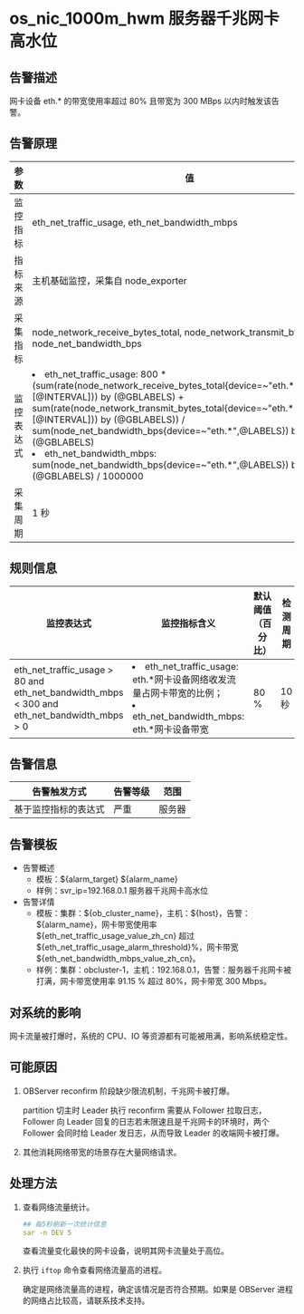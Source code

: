 # os_nic_1000m_hwm 服务器千兆网卡高水位

## 告警描述

网卡设备 eth.* 的带宽使用率超过 80% 且带宽为 300 MBps 以内时触发该告警。

## 告警原理

| 参数 | 值 |
| --- | --- |
| 监控指标 | eth_net_traffic_usage, eth_net_bandwidth_mbps |
| 指标来源 | 主机基础监控，采集自 node_exporter |
| 采集指标 | node_network_receive_bytes_total, node_network_transmit_bytes_total, node_net_bandwidth_bps |
| 监控表达式 |<li> eth_net_traffic_usage: 800 * (sum(rate(node_network_receive_bytes_total{device=~"eth.\*",@LABELS}[@INTERVAL])) by (@GBLABELS) + sum(rate(node_network_transmit_bytes_total{device=~"eth.\*",@LABELS}[@INTERVAL])) by (@GBLABELS)) / sum(node_net_bandwidth_bps{device=~"eth.\*",@LABELS}) by (@GBLABELS)</li><li>eth_net_bandwidth_mbps: sum(node_net_bandwidth_bps{device=~"eth.\*",@LABELS}) by (@GBLABELS) / 1000000 </li>|
| 采集周期 | 1 秒 |

## 规则信息

| 监控表达式 | 监控指标含义 | 默认阈值（百分比） | 检测周期 | 消除周期 |
| --- | --- | --- | --- | --- |
| eth_net_traffic_usage > 80 and eth_net_bandwidth_mbps < 300 and eth_net_bandwidth_mbps > 0 | <li>eth_net_traffic_usage: eth.\*网卡设备网络收发流量占网卡带宽的比例；</li><li>eth_net_bandwidth_mbps: eth.*网卡设备带宽</li> | 80 % | 10 秒 | 5 分钟 |

## 告警信息

| 告警触发方式 | 告警等级 | 范围 |
| --- | --- | --- |
| 基于监控指标的表达式 | 严重 | 服务器 |

## 告警模板

* 告警概述
  * 模板：\${alarm_target} ${alarm_name}
  * 样例：svr_ip=192.168.0.1 服务器千兆网卡高水位
* 告警详情
  * 模板：集群：\${ob_cluster_name}，主机：\${host}，告警：\${alarm_name}，网卡带宽使用率 \${eth_net_traffic_usage_value_zh_cn} 超过 \${eth_net_traffic_usage_alarm_threshold}%，网卡带宽 ${eth_net_bandwidth_mbps_value_zh_cn}。
  * 样例：集群：obcluster-1，主机：192.168.0.1，告警：服务器千兆网卡被打满，网卡带宽使用率 91.15 % 超过 80%，网卡带宽 300 Mbps。

## 对系统的影响

网卡流量被打爆时，系统的 CPU、IO 等资源都有可能被用满，影响系统稳定性。

## 可能原因

1. OBServer reconfirm 阶段缺少限流机制，千兆网卡被打爆。

    partition 切主时 Leader 执行 reconfirm 需要从 Follower 拉取日志，Follower 向 Leader 回复的日志若未限速且是千兆网卡的环境时，两个 Follower 会同时给 Leader 发日志，从而导致 Leader 的收端网卡被打爆。

2. 其他消耗网络带宽的场景存在大量网络请求。

## 处理方法

1. 查看网络流量统计。

    ```yaml
    ## 每5秒刷新一次统计信息
    sar -n DEV 5
    ```

    查看流量变化最快的网卡设备，说明其网卡流量处于高位。

2. 执行 `iftop` 命令查看网络流量高的进程。

    确定是网络流量高的进程，确定该情况是否符合预期。如果是 OBServer 进程的网络占比较高，请联系技术支持。
